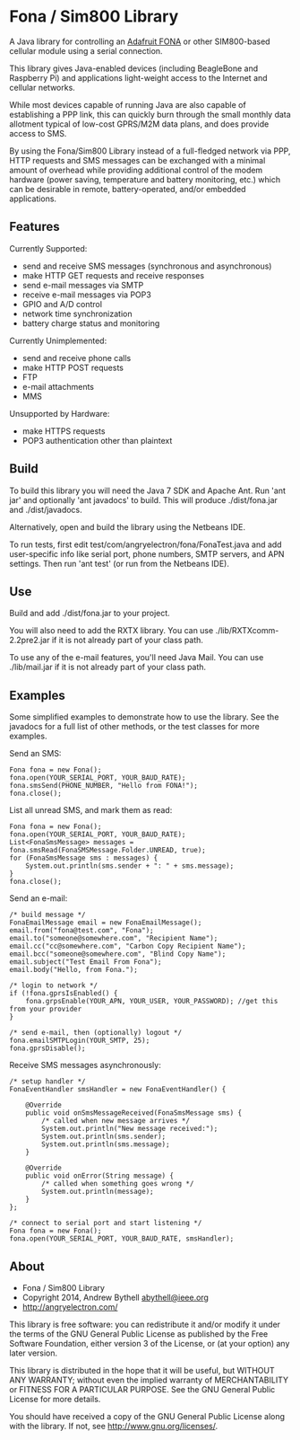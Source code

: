Fona / Sim800 Library
===
A Java library for controlling an [Adafruit
FONA](https://www.adafruit.com/product/1946) or other SIM800-based cellular
module using a serial connection.

This library gives Java-enabled devices (including BeagleBone and Raspberry Pi)
and applications light-weight access to the Internet and cellular networks.  

While most devices capable of running Java are also capable of establishing a
PPP link, this can quickly burn through the small monthly data allotment
typical of low-cost GPRS/M2M data plans, and does provide access to SMS.

By using the Fona/Sim800 Library instead of a full-fledged network via PPP,
HTTP requests and SMS messages can be exchanged with a minimal amount of
overhead while providing additional control of the modem hardware (power
saving, temperature and battery monitoring, etc.) which can be desirable in
remote, battery-operated, and/or embedded applications.

Features
---
Currently Supported:
* send and receive SMS messages (synchronous and asynchronous)
* make HTTP GET requests and receive responses
* send e-mail messages via SMTP
* receive e-mail messages via POP3
* GPIO and A/D control
* network time synchronization
* battery charge status and monitoring

Currently Unimplemented:
* send and receive phone calls
* make HTTP POST requests
* FTP 
* e-mail attachments
* MMS

Unsupported by Hardware:
* make HTTPS requests
* POP3 authentication other than plaintext

Build
---
To build this library you will need the Java 7 SDK and Apache Ant. Run 'ant
jar' and optionally 'ant javadocs' to build.  This will produce ./dist/fona.jar
and ./dist/javadocs.

Alternatively, open and build the library using the Netbeans IDE.  

To run tests, first edit test/com/angryelectron/fona/FonaTest.java and add
user-specific info like serial port, phone numbers, SMTP servers, and APN
settings.  Then run 'ant test' (or run from the Netbeans IDE).

Use
---
Build and add ./dist/fona.jar to your project.  

You will also need to add the RXTX library.  You can use
./lib/RXTXcomm-2.2pre2.jar if it is not already part of your class path.

To use any of the e-mail features, you'll need Java Mail.  You can use
./lib/mail.jar if it is not already part of your class path.

Examples
---
Some simplified examples to demonstrate how to use the library.  See the
javadocs for a full list of other methods, or the test classes for more
examples.  

Send an SMS:

	Fona fona = new Fona();
	fona.open(YOUR_SERIAL_PORT, YOUR_BAUD_RATE);
	fona.smsSend(PHONE_NUMBER, "Hello from FONA!");
	fona.close();

List all unread SMS, and mark them as read:

	Fona fona = new Fona();
	fona.open(YOUR_SERIAL_PORT, YOUR_BAUD_RATE);
	List<FonaSmsMessage> messages = fona.smsRead(FonaSMSMessage.Folder.UNREAD, true);
	for (FonaSmsMessage sms : messages) {
		System.out.println(sms.sender + ": " + sms.message);
	}
	fona.close();

Send an e-mail:

	/* build message */
	FonaEmailMessage email = new FonaEmailMessage();
	email.from("fona@test.com", "Fona");
	email.to("someone@somewhere.com", "Recipient Name");
	email.cc("cc@somewhere.com", "Carbon Copy Recipient Name");
	email.bcc("someone@somewhere.com", "Blind Copy Name");
	email.subject("Test Email From Fona");
	email.body("Hello, from Fona.");

	/* login to network */	
	if (!fona.gprsIsEnabled() {
		fona.grpsEnable(YOUR_APN, YOUR_USER, YOUR_PASSWORD); //get this from your provider
	}

	/* send e-mail, then (optionally) logout */
	fona.emailSMTPLogin(YOUR_SMTP, 25);
	fona.gprsDisable();

Receive SMS messages asynchronously:

	/* setup handler */
	FonaEventHandler smsHandler = new FonaEventHandler() {

		@Override
		public void onSmsMessageReceived(FonaSmsMessage sms) {
			/* called when new message arrives */
			System.out.println("New message received:");
			System.out.println(sms.sender);
			System.out.println(sms.message);
		}

		@Override
		public void onError(String message) {
			/* called when something goes wrong */
			System.out.println(message);
		}
	};

	/* connect to serial port and start listening */
	Fona fona = new Fona();
	fona.open(YOUR_SERIAL_PORT, YOUR_BAUD_RATE, smsHandler);

About
---
* Fona / Sim800 Library 
* Copyright 2014, Andrew Bythell <abythell@ieee.org>
* http://angryelectron.com/
 
This library is free software: you can redistribute it and/or modify it under
the terms of the GNU General Public License as published by the Free Software
Foundation, either version 3 of the License, or (at your option) any later
version.

This library is distributed in the hope that it will be useful, but WITHOUT ANY
WARRANTY; without even the implied warranty of MERCHANTABILITY or FITNESS FOR A
PARTICULAR PURPOSE. See the GNU General Public License for more details.

You should have received a copy of the GNU General Public License along with
the library. If not, see <http://www.gnu.org/licenses/>.
